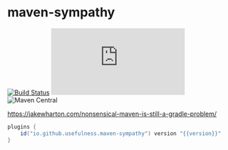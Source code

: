 # maven-sympathy

[![Build Status](https://github.com/usefulness/maven-sympathy/workflows/Build%20Project/badge.svg)](https://github.com/usefulness/maven-sympathy/actions)
[![Latest Version](https://img.shields.io/maven-metadata/v/https/plugins.gradle.org/m2/io/github/usefulness/maven-sympathy/maven-metadata.xml?label=gradle)](https://plugins.gradle.org/plugin/io.github.usefulness.maven-sympathy)
![Maven Central](https://img.shields.io/maven-central/v/io.github.usefulness/maven-sympathy)

https://jakewharton.com/nonsensical-maven-is-still-a-gradle-problem/


```groovy
plugins {
    id("io.github.usefulness.maven-sympathy") version "{{version}}"
}
```
